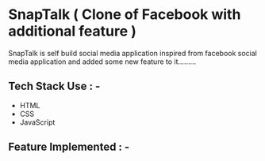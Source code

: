 # SnapTalk ( Clone of Facebook with additional feature )

<p>SnapTalk is self build social media application inspired from facebook social media application and added some new feature to it......... </p>

## Tech Stack Use : -

  - HTML
  - CSS
  - JavaScript
  
## Feature Implemented : -


